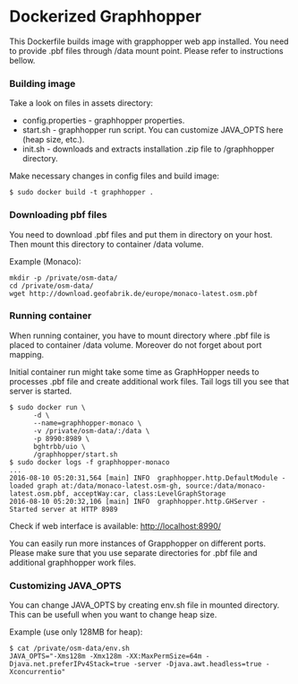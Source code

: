# Dockerized Graphhopper

This Dockerfile builds image with grapphopper web app installed. You need to provide .pbf files through /data mount point. Please refer to instructions bellow.

### Building image

Take a look on files in assets directory:
* config.properties - graphhopper properties.
* start.sh - graphhopper run script. You can customize JAVA\_OPTS here (heap size, etc.).
* init.sh -  downloads and extracts installation .zip file to /graphhopper directory.

Make necessary changes in config files and build image:

```
$ sudo docker build -t graphhopper .
```

### Downloading pbf files

You need to download .pbf files and put them in directory on your host. Then mount this directory to container /data volume.

Example (Monaco):

```
mkdir -p /private/osm-data/
cd /private/osm-data/
wget http://download.geofabrik.de/europe/monaco-latest.osm.pbf
```

### Running container

When running container, you have to mount directory where .pbf file is placed to container /data volume. Moreover do not forget about port mapping.

Initial container run might take some time as GraphHopper needs to processes .pbf file and create additional work files. Tail logs till you see that server is started.


```
$ sudo docker run \
      -d \
      --name=graphhopper-monaco \
      -v /private/osm-data/:/data \
      -p 8990:8989 \
      bghtrbb/uio \
      /graphhopper/start.sh
$ sudo docker logs -f graphhopper-monaco
...
2016-08-10 05:20:31,564 [main] INFO  graphhopper.http.DefaultModule - loaded graph at:/data/monaco-latest.osm-gh, source:/data/monaco-latest.osm.pbf, acceptWay:car, class:LevelGraphStorage
2016-08-10 05:20:32,106 [main] INFO  graphhopper.http.GHServer - Started server at HTTP 8989
```

Check if web interface is available: [http://localhost:8990/](http://localhost:8990/)

You can easily run more instances of Grapphopper on different ports. Please make sure that you use separate directories for .pbf file and additional graphhopper work files. 

### Customizing JAVA\_OPTS

You can change JAVA\_OPTS by creating env.sh file in mounted directory. This can be usefull when you want to change heap size.

Example (use only 128MB for heap):

```
$ cat /private/osm-data/env.sh
JAVA_OPTS="-Xms128m -Xmx128m -XX:MaxPermSize=64m -Djava.net.preferIPv4Stack=true -server -Djava.awt.headless=true -Xconcurrentio"
```
